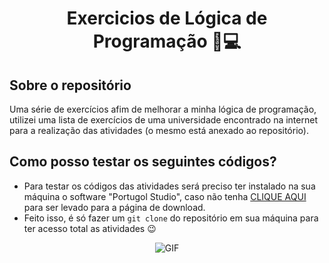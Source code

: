 <h1 align="center">Exercicios de Lógica de Programação 🧠💻</h1>

## Sobre o repositório
Uma série de exercícios afim de melhorar a minha lógica de programação, utilizei uma lista de exercícios de uma universidade encontrado na internet para a realização das atividades (o mesmo está anexado ao repositório).

## Como posso testar os seguintes códigos?
- Para testar os códigos das atividades será preciso ter instalado na sua máquina o software "Portugol Studio", caso não tenha <a href="http://lite.acad.univali.br/portugol/">CLIQUE AQUI</a> para ser levado para a página de download.
- Feito isso, é só fazer um `git clone` do repositório em sua máquina para ter acesso total as atividades 😉

<div align="center">
  <img src="https://media.giphy.com/media/26gR0YFZxWbnUPtMA/giphy.gif" alt="GIF">
</div>
